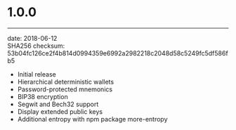 # 1.0.0
-------------------------------------
date: 2018-06-12  
SHA256 checksum: 53b04fc126ce2f4b814d0994359e6992a2982218c2048d58c5249fc5df586fb5
* Initial release
* Hierarchical deterministic wallets
* Password-protected mnemonics
* BIP38 encryption
* Segwit and Bech32 support
* Display extended public keys
* Additional entropy with npm package more-entropy
